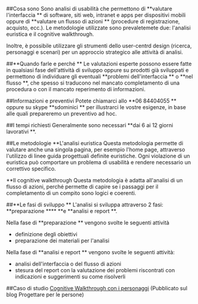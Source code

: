 ##Cosa sono
Sono analisi di usabilità che permettono di **valutare l'interfaccia ** di software, siti web, intranet e apps per dispositivi mobili oppure di **valutare un flusso di azioni ** (procedure di registrazione, acquisto, ecc.). Le metodologie utilizzate sono prevaletemete due: l'analisi euristica e il cognitive walkthrough.

Inoltre, è possibile utilizzare gli strumenti dello user-centrd design (ricerca, personaggi e scenari) per un approccio strategico alle attività di analisi.

##**Quando farle e perché **
Le valutazioni esperte possono essere fatte in qualsiasi fase dell'attività di sviluppo oppure su prodotti già sviluppati e permettono di individuare gli eventuali **problemi dell'interfaccia ** o **nel flusso **, che spesso si traducono nel mancato completamento di una procedura o con il mancato reperimento di informazioni.

##Informazioni e preventivi
Potete chiamarci allo **06 84404055 ** oppure su skype **sdominici ** per illustrarci le vostre esigenze, in base alle quali prepareremo un preventivo ad hoc.

##I tempi richiesti
Generalmente sono necessari **dai 6 ai 12 giorni lavorativi **.

##Le metodologie
**L'analisi euristica
Questa metodologia permette di valutare anche una singola pagina, per esempio l'home page, attraverso l'utilizzo di linee guida progettuali definite euristiche. Ogni violazione di un euristica può comportare un problema di usabilità e rendere necessario un correttivo specifico.

**Il cognitive walkthrough
Questa metodologia è adatta all'analisi di un flusso di azioni, perché permette di capire se i passaggi per il completamento di un compito sono logici e coerenti.

##**Le fasi di sviluppo **
L'analisi si sviluppa attraverso 2 fasi: **preparazione ****  **e **analisi e report **.

Nella fase di **preparazione ** vengono svolte le seguenti attività

- definizione degli obiettivi
- preparazione dei materiali per l'analisi

Nella fase di **analisi e report ** vengono svolte le seguenti attività:
- analisi dell'interfaccia o del flusso di azioni
- stesura del report con la valutazione dei problemi riscontrati con indicazioni e suggerimenti su come risolverli

##Caso di studio
<a href="http://www.progettareperlepersone.it/dblog/articolo.asp?articolo=87">Cognitive Walkthrough con i personaggi</a>
(Pubblicato sul blog Progettare per le persone)

